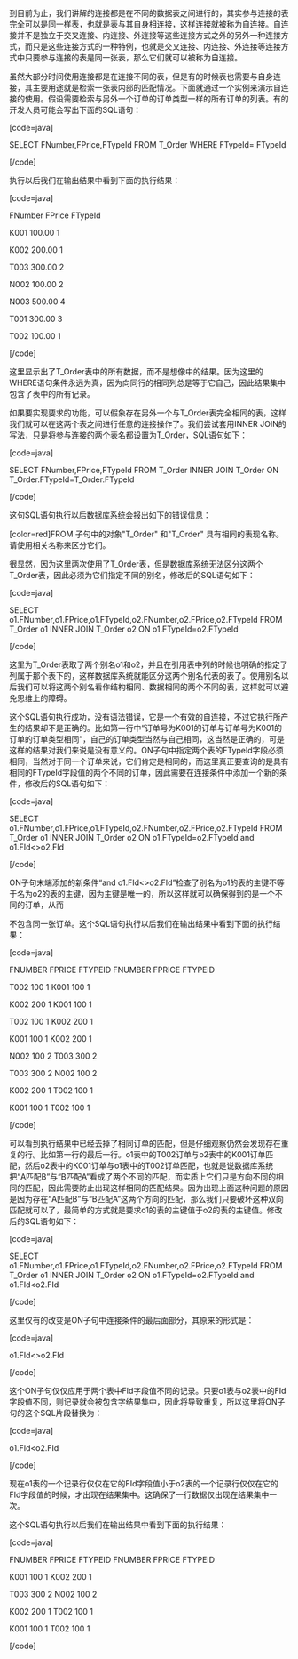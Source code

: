 到目前为止，我们讲解的连接都是在不同的数据表之间进行的，其实参与连接的表完全可以是同一样表，也就是表与其自身相连接，这样连接就被称为自连接。自连接并不是独立于交叉连接、内连接、外连接等这些连接方式之外的另外一种连接方式，而只是这些连接方式的一种特例，也就是交叉连接、内连接、外连接等连接方式中只要参与连接的表是同一张表，那么它们就可以被称为自连接。
虽然大部分时间使用连接都是在连接不同的表，但是有的时候表也需要与自身连接，其主要用途就是检索一张表内部的匹配情况。下面就通过一个实例来演示自连接的使用。假设需要检索与另外一个订单的订单类型一样的所有订单的列表。有的开发人员可能会写出下面的SQL语句：
[code=java]
SELECT FNumber,FPrice,FTypeId FROM T_Order WHERE FTypeId= FTypeId
[/code]
执行以后我们在输出结果中看到下面的执行结果：
[code=java]
FNumber FPrice FTypeId
K001 100.00 1
K002 200.00 1
T003 300.00 2
N002 100.00 2
N003 500.00 4
T001 300.00 3
T002 100.00 1
[/code]
这里显示出了T_Order表中的所有数据，而不是想像中的结果。因为这里的WHERE语句条件永远为真，因为向同行的相同列总是等于它自己，因此结果集中包含了表中的所有记录。
如果要实现要求的功能，可以假象存在另外一个与T_Order表完全相同的表，这样我们就可以在这两个表之间进行任意的连接操作了。我们尝试套用INNER JOIN的写法，只是将参与连接的两个表名都设置为T_Order，SQL语句如下：
[code=java]
SELECT FNumber,FPrice,FTypeId FROM T_Order INNER JOIN T_Order ON T_Order.FTypeId=T_Order.FTypeId
[/code]
这句SQL语句执行以后数据库系统会报出如下的错误信息：
[color=red]FROM 子句中的对象"T_Order" 和"T_Order" 具有相同的表现名称。请使用相关名称来区分它们。
很显然，因为这里两次使用了T_Order表，但是数据库系统无法区分这两个T_Order表，因此必须为它们指定不同的别名，修改后的SQL语句如下：
[code=java]
SELECT o1.FNumber,o1.FPrice,o1.FTypeId,o2.FNumber,o2.FPrice,o2.FTypeId FROM T_Order o1 INNER JOIN T_Order o2 ON o1.FTypeId=o2.FTypeId
[/code]
这里为T_Order表取了两个别名o1和o2，并且在引用表中列的时候也明确的指定了列属于那个表下的，这样数据库系统就能区分这两个别名代表的表了。使用别名以后我们可以将这两个别名看作结构相同、数据相同的两个不同的表，这样就可以避免思维上的障碍。
这个SQL语句执行成功，没有语法错误，它是一个有效的自连接，不过它执行所产生的结果却不是正确的。比如第一行中“订单号为K001的订单与订单号为K001的订单的订单类型相同”，自己的订单类型当然与自己相同，这当然是正确的，可是这样的结果对我们来说是没有意义的。ON子句中指定两个表的FTypeId字段必须相同，当然对于同一个订单来说，它们肯定是相同的，而这里真正要查询的是具有相同的FTypeId字段值的两个不同的订单，因此需要在连接条件中添加一个新的条件，修改后的SQL语句如下：
[code=java]
SELECT o1.FNumber,o1.FPrice,o1.FTypeId,o2.FNumber,o2.FPrice,o2.FTypeId FROM T_Order o1 INNER JOIN T_Order o2 ON o1.FTypeId=o2.FTypeId and o1.FId<>o2.FId
[/code]
ON子句末端添加的新条件“and o1.FId<>o2.FId”检查了别名为o1的表的主键不等于名为o2的表的主键，因为主键是唯一的，所以这样就可以确保得到的是一个不同的订单，从而
不包含同一张订单。这个SQL语句执行以后我们在输出结果中看到下面的执行结果：
[code=java]
FNUMBER FPRICE FTYPEID FNUMBER FPRICE FTYPEID
T002 100 1 K001 100 1
K002 200 1 K001 100 1
T002 100 1 K002 200 1
K001 100 1 K002 200 1
N002 100 2 T003 300 2
T003 300 2 N002 100 2
K002 200 1 T002 100 1
K001 100 1 T002 100 1
[/code]
可以看到执行结果中已经去掉了相同订单的匹配，但是仔细观察仍然会发现存在重复的行。比如第一行的最后一行。o1表中的T002订单与o2表中的K001订单匹配，然后o2表中的K001订单与o1表中的T002订单匹配，也就是说数据库系统把“A匹配B”与“B匹配A”看成了两个不同的匹配，而实质上它们只是方向不同的相同的匹配，因此需要防止出现这样相同的匹配结果。因为出现上面这种问题的原因是因为存在“A匹配B”与“B匹配A”这两个方向的匹配，那么我们只要破坏这种双向匹配就可以了，最简单的方式就是要求o1的表的主键值于o2的表的主键值。修改后的SQL语句如下：
[code=java]
SELECT o1.FNumber,o1.FPrice,o1.FTypeId,o2.FNumber,o2.FPrice,o2.FTypeId FROM T_Order o1 INNER JOIN T_Order o2 ON o1.FTypeId=o2.FTypeId and o1.FId<o2.FId
[/code]
这里仅有的改变是ON子句中连接条件的最后面部分，其原来的形式是：
[code=java]
o1.FId<>o2.FId
[/code]
这个ON子句仅仅应用于两个表中FId字段值不同的记录。只要o1表与o2表中的FId字段值不同，则记录就会被包含字结果集中，因此将导致重复，所以这里将ON子句的这个SQL片段替换为：
[code=java]
o1.FId<o2.FId
[/code]
现在o1表的一个记录行仅仅在它的FId字段值小于o2表的一个记录行仅仅在它的FId字段值的时候，才出现在结果集中。这确保了一行数据仅出现在结果集中一次。
这个SQL语句执行以后我们在输出结果中看到下面的执行结果：
[code=java]
FNUMBER FPRICE FTYPEID FNUMBER FPRICE FTYPEID
K001 100 1 K002 200 1
T003 300 2 N002 100 2
K002 200 1 T002 100 1
K001 100 1 T002 100 1
[/code]